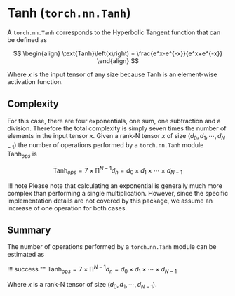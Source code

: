 # Tanh (`torch.nn.Tanh`)
A `torch.nn.Tanh` corresponds to the Hyperbolic Tangent function that can be defined as

$$
\begin{align}
    \text{Tanh}\left(x\right) = \frac{e^x-e^{-x}}{e^x+e^{-x}}
\end{align}
$$

Where $x$ is the input tensor of any size because $\text{Tanh}$ is an element-wise activation function.

## Complexity
For this case, there are four exponentials, one sum, one subtraction and a division. Therefore the total complexity is simply seven times the number of elements in the input tensor $x$. Given a rank-N tensor $x$ of size $\left(d_0, d_1, \cdots, d_{N-1}\right)$ the number of operations performed by a `torch.nn.Tanh` module $\text{Tanh}_{ops}$ is

$$
\begin{equation}
    \text{Tanh}_{ops}=7\times\prod^{N - 1}d_n=d_0\times d_1\times\cdots\times d_{N-1}
\end{equation}
$$

!!! note
    Please note that calculating an exponential is generally much more complex than performing a single multiplication. However, since the specific implementation details are not covered by this package, we assume an increase of one operation for both cases.

## Summary
The number of operations performed by a `torch.nn.Tanh` module can be estimated as

!!! success ""
    $\text{Tanh}_{ops}=7\times\prod^{N - 1}d_n=d_0\times d_1\times\cdots\times d_{N-1}$

Where $x$ is a rank-N tensor of size $\left(d_0, d_1, \cdots, d_{N-1}\right)$.